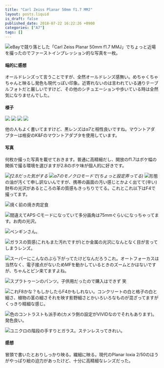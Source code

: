 ```yaml
---
title: "Carl Zeiss Planar 50mm f1.7 MMJ"
layout: posts.liquid
is_draft: false
published_date: 2018-07-22 16:22:26 +0900
categories: ["A7"]
tags: []
---
```


 <img class="in_article" src="/public/images/2019/01/53094-1_GtJvOO50sGsAa4oie3I1A.jpg">eBayで競り落とした「Carl Zeiss Planar 50mm f1.7 MMJ」でちょっと近場を撮ったのでファーストインプレッション的な写真を一枚。

#### 端的に感想
オールドレンズって言うことですが、全然オールドレンズ感無い。めちゃくちゃちゃんと映るし発色も現代っぽい印象。近寄れないのは言われている通りテーブルフォトだと厳しいですけど、その他のシチュエーションや歩いている時は全然気になりませんでした。

#### 様子
 <img class="in_article" src="/public/images/2019/01/ac019-13LOZwhPLTucNOKnsU9kB4Q.jpg"> 
 <img class="in_article" src="/public/images/2019/01/a9cf2-1FszIt0FbeXdQR2vZfFKGWQ.jpg"> 
 <img class="in_article" src="/public/images/2019/01/8c1da-1TM75xwW0JLKWW69AulhkxQ.jpg"> 
 <img class="in_article" src="/public/images/2019/01/53094-1_GtJvOO50sGsAa4oie3I1A.jpg">
 
他の人もよく書いてますけど、黒レンズはα7と相性良いですね。マウントアダプターは格安のK&Fのマウントアダプタを使用しています。

#### 写真
何枚か撮った写真を載せておきます。普通に高精細だし、開放のf1.7はボケ幅の関係で撮る環境を選びますが2.8のボケ味が個人的に好きです。

 <img class="in_article" src="/public/images/2019/01/24b63-1lv868RTB4WAHL6Oyw5jHXQ.jpg">_f2.8だった気がする_
 <img class="in_article" src="/public/images/2019/01/214ca-1YezWjcrhBkjeuo1x2G0k9Q.jpg">_α7のモノクロモードで(ちょっと設定弄ってる)_
 <img class="in_article" src="/public/images/2019/01/c5b44-1ecyoK1xJC-GKwcFDIrU5pw.jpg">形態の油が汚くて申し訳ないんですが、携帯の画面の汚い感じとかよく出てて(辛い)財布の光沢があるところの革の質感もきっちりでてる。これとこれ以下はF4で撮ってます。

 <img class="in_article" src="/public/images/2019/01/cda2b-1w9fxpTTnBMGgWTfrJG_n8A.jpg">焼く前の焼き肉定食

 <img class="in_article" src="/public/images/2019/01/c0199-1IQeXEYiMFyJHjFaq_azSPQ.jpg">間違えてAPS-Cモードになっていて多分画角は75mmぐらいになっちゃってます。お肉の光沢。

 <img class="in_article" src="/public/images/2019/01/9328a-1b7I4Zh9M3E0htgauvrnp-g.jpg">ペンギンさん。

 <img class="in_article" src="/public/images/2019/01/e4066-1ALd29RrkalndDdapwU5TcA.jpg">ガラスの質感(これもまた汚れですが)とか金属の光沢になんとなく目が言ってしまうレンズ。

 <img class="in_article" src="/public/images/2019/01/454e0-1XbLianY-QK-4Z5gKh85alQ.jpg">スーパーにこんなのぶら下がってたけどなんだろうこれ。オートフォーカスは当然なく、電子接点がないためMFを動かしているときのズームとかはないですが、ちゃんとピン来てますよね。

 <img class="in_article" src="/public/images/2019/01/5515c-16dTX-_CWpCsgsVTz-7Rf1A.jpg">スプラトゥーンのパンツ。子供用だったので購入はできず 笑

 <img class="in_article" src="/public/images/2019/01/4e20b-1Cyi14K1GKyrsdHlxSSXnsA.jpg">これF8かな？もしかしたらF4かもしれない。コンクリートの白と格子の白と細さ、植物の茎の細さそれを映す影野細さとかいろいろなものが混ざってますがくっきり精細な感じ。

 <img class="in_article" src="/public/images/2019/01/ce8f5-1jUkqkeaLx4_LLHl2pxt0lQ.jpg">色のコントラストも派手め(カメラ側の設定がVIVIDなのでそれもあります)。発色良い。

 <img class="in_article" src="/public/images/2019/01/e7db9-1IVH0vMDLJQ7wwaVQi_VqOA.jpg">ユニクロの階段の手すりとガラス。ステンレスってきれい。

#### 感想
冒頭で書いたとおりしっかり映る。繊細に映る。現代のPlanar loxia 2/50のほうがやっぱり絵の迫力があったけど、十分に高精細なレンズだった。


